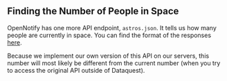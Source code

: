 ## Finding the Number of People in Space

OpenNotify has one more API endpoint, `astros.json`. It tells us how many people are currently in space. You can find the format of the responses [here](http://open-notify.org/Open-Notify-API/People-In-Space/).

Because we implement our own version of this API on our servers, this number will most likely be different from the current number (when you try to access the original API outside of Dataquest).
